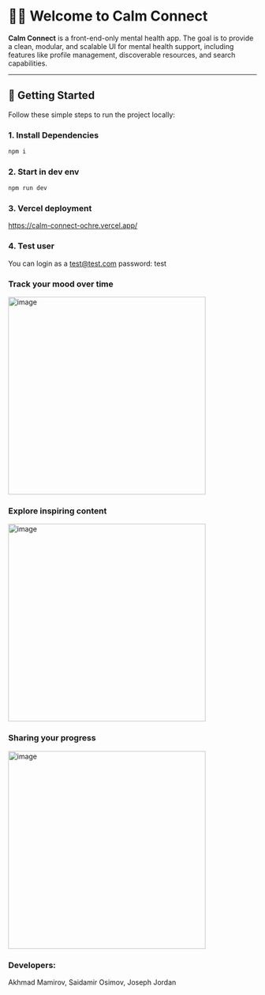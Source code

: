 # 🧘‍♀️ Welcome to Calm Connect

**Calm Connect** is a front-end-only mental health app. The goal is to provide a clean, modular, and scalable UI for mental health support, including features like profile management, discoverable resources, and search capabilities.

---

## 🚀 Getting Started

Follow these simple steps to run the project locally:

### 1. Install Dependencies

```bash
npm i

```

### 2. Start in dev env

```bash
npm run dev
```

### 3. Vercel deployment

https://calm-connect-ochre.vercel.app/

### 4. Test user

You can login as a test@test.com
password: test

### Track your mood over time

<img width="400" height="400" alt="image" src="https://github.com/user-attachments/assets/7345611d-082b-474f-afaa-d9a495625490" />

### Explore inspiring content

<img width="400" height="400" alt="image" src="https://github.com/user-attachments/assets/d56958ee-c115-4489-bf27-0d0c79570ec2" />

### Sharing your progress

<img width="400" height="400" alt="image" src="https://github.com/user-attachments/assets/4baa056a-053c-463e-8f56-a632bd536802" />

### Developers:

Akhmad Mamirov, Saidamir Osimov, Joseph Jordan

